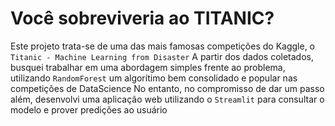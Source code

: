# Você sobreviveria ao TITANIC?

Este projeto trata-se de uma das mais famosas competições do Kaggle, o `Titanic - Machine Learning from Disaster`
A partir dos dados coletados, busquei trabalhar em uma abordagem simples frente ao problema, utilizando `RandomForest` um algorítimo bem consolidado e popular nas competições de DataScience
No entanto, no compromisso de dar um passo além, desenvolvi uma aplicação web utilizando o `Streamlit` para consultar o modelo e prover predições ao usuário
